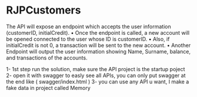 # RJPCustomers
The API will expose an endpoint which accepts the user information (customerID, initialCredit).
• Once the endpoint is called, a new account will be opened connected to the user whose ID is
customerID.
• Also, if initialCredit is not 0, a transaction will be sent to the new account.
• Another Endpoint will output the user information showing Name, Surname, balance, and
transactions of the accounts.


1- 1st step run the solution, make sure the API project is the startup poject
2- open it with swagger to easly see all APIs, you can only put swagger at the end 
   like ( swagger/index.html )
3- you can use any API u want, I make a fake data in project called Memory
